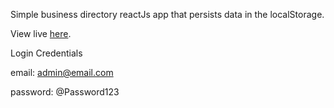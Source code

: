 Simple business directory reactJs app that persists data in the localStorage.

View live [here](https://romantic-thompson-7b74ec.netlify.com).



Login Credentials


email: admin@email.com


password: @Password123